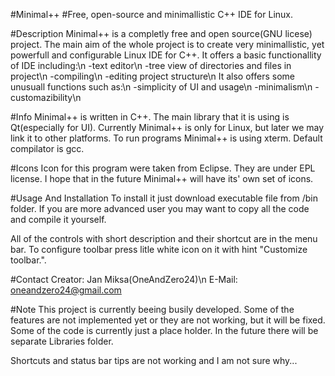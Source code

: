 #Minimal++
#Free, open-source and minimallistic C++ IDE for Linux.

#Description
Minimal++ is a completly free and open source(GNU licese) project. The main aim of the whole project is to create very minimallistic, yet powerfull and configurable Linux IDE for C++. It offers a basic functionallity of IDE including:\n
-text editor\n
-tree view of directories and files in project\n
-compiling\n
-editing project structure\n
It also offers some unusuall functions such as:\n
-simplicity of UI and usage\n
-minimalism\n
-customazibility\n

#Info
Minimal++ is written in C++. The main library that it is using is Qt(especially for UI). Currently Minimal++ is only for Linux, but later we may link it to other platforms. To run programs Minimal++ is using xterm. Default compilator is gcc.

#Icons
Icon for this program were taken from Eclipse. They are under EPL license. I hope that in the future Minimal++ will have its' own set of icons.

#Usage And Installation
To install it just download executable file from /bin folder. If you are more advanced user you may want to copy all the code and compile it yourself.

All of the controls with short description and their shortcut are in the menu bar. To configure toolbar press litle white icon on it with hint "Customize toolbar.".

#Contact
Creator: Jan Miksa(OneAndZero24)\n
E-Mail: oneandzero24@gmail.com

#Note
This project is currently beeing busily developed. Some of the features are not implemented yet or they are not working, but it will be fixed. Some of the code is currently just a place holder. In the future there will be separate Libraries folder.

Shortcuts and status bar tips are not working and I am not sure why...
